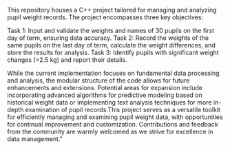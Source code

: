 This repository houses a C++ project tailored for managing and analyzing pupil weight records. The project encompasses three key objectives:

Task 1: Input and validate the weights and names of 30 pupils on the first day of term, ensuring data accuracy.
Task 2: Record the weights of the same pupils on the last day of term, calculate the weight differences, and store the results for analysis.
Task 3: Identify pupils with significant weight changes (>2.5 kg) and report their details.

While the current implementation focuses on fundamental data processing and analysis, the modular structure of the code allows for future enhancements and extensions. Potential areas for expansion include incorporating advanced algorithms for predictive modeling based on historical weight data or implementing text analysis techniques for more in-depth examination of pupil records.This project serves as a versatile toolkit for efficiently managing and examining pupil weight data, with opportunities for continual improvement and customization. Contributions and feedback from the community are warmly welcomed as we strive for excellence in data management."
